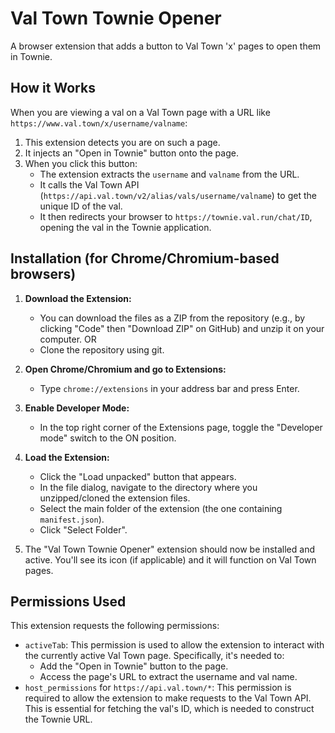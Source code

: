 # Val Town Townie Opener

A browser extension that adds a button to Val Town 'x' pages to open them in Townie.

## How it Works

When you are viewing a val on a Val Town page with a URL like `https://www.val.town/x/username/valname`:

1. This extension detects you are on such a page.
2. It injects an "Open in Townie" button onto the page.
3. When you click this button:
   -  The extension extracts the `username` and `valname` from the URL.
   -  It calls the Val Town API (`https://api.val.town/v2/alias/vals/username/valname`) to get the unique ID of the val.
   -  It then redirects your browser to `https://townie.val.run/chat/ID`, opening the val in the Townie application.

## Installation (for Chrome/Chromium-based browsers)

1. **Download the Extension:**

   -  You can download the files as a ZIP from the repository (e.g., by clicking "Code" then "Download ZIP" on GitHub) and unzip it on your computer.
      OR
   -  Clone the repository using git.

2. **Open Chrome/Chromium and go to Extensions:**

   -  Type `chrome://extensions` in your address bar and press Enter.

3. **Enable Developer Mode:**

   -  In the top right corner of the Extensions page, toggle the "Developer mode" switch to the ON position.

4. **Load the Extension:**

   -  Click the "Load unpacked" button that appears.
   -  In the file dialog, navigate to the directory where you unzipped/cloned the extension files.
   -  Select the main folder of the extension (the one containing `manifest.json`).
   -  Click "Select Folder".

5. The "Val Town Townie Opener" extension should now be installed and active. You'll see its icon (if applicable) and it will function on Val Town pages.

## Permissions Used

This extension requests the following permissions:

-  `activeTab`: This permission is used to allow the extension to interact with the currently active Val Town page. Specifically, it's needed to:
   -  Add the "Open in Townie" button to the page.
   -  Access the page's URL to extract the username and val name.
-  `host_permissions` for `https://api.val.town/*`: This permission is required to allow the extension to make requests to the Val Town API. This is essential for fetching the val's ID, which is needed to construct the Townie URL.

